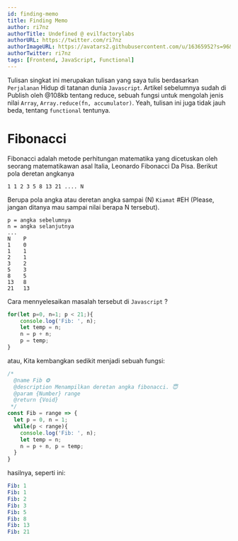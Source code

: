 ```yaml
---
id: finding-memo
title: Finding Memo
author: ri7nz
authorTitle: Undefined @ evilfactorylabs
authorURL: https://twitter.com/ri7nz
authorImageURL: https://avatars2.githubusercontent.com/u/16365952?s=96&v=4
authorTwitter: ri7nz
tags: [Frontend, JavaScript, Functional]
---
```


Tulisan singkat ini merupakan tulisan yang saya tulis berdasarkan `Perjalanan` Hidup di tatanan dunia `Javascript`.
Artikel sebelumnya sudah di Publish oleh @108kb tentang reduce, sebuah fungsi untuk mengolah jenis nilai `Array`, `Array.reduce(fn, accumulator)`.
Yeah, tulisan ini juga tidak jauh beda, tentang `functional` tentunya. 

# Fibonacci 

Fibonacci adalah metode perhitungan matematika yang dicetuskan oleh seorang matematikawan asal Italia, Leonardo Fibonacci Da Pisa.
Berikut pola deretan angkanya 

```
1 1 2 3 5 8 13 21 .... N
```
Berupa pola angka atau deretan angka sampai (N) `Kiamat` #EH (Please, jangan ditanya mau sampai nilai berapa N tersebut).
```
p = angka sebelumnya
n = angka selanjutnya
...
N    P
1    0
1    1
2    1
3    2
5    3
8    5
13   8
21   13
```

Cara mennyelesaikan masalah tersebut di `Javascript` ? 
```javascript
for(let p=0, n=1; p < 21;){
    console.log('Fib: ', n);
    let temp = n;
    n = p + n; 
    p = temp; 
}
```
atau, Kita kembangkan sedikit menjadi sebuah fungsi:
```javascript
/* 
  @name Fib ❂
  @description Menampilkan deretan angka fibonacci. 😇
  @param {Number} range
  @return {Void}
 */
const Fib = range => {
  let p = 0, n = 1;
  while(p < range){
    console.log('Fib: ', n);
    let temp = n;
    n = p + n, p = temp;
  }
}   
```
hasilnya, seperti ini:
```yaml
Fib: 1
Fib: 1
Fib: 2
Fib: 3
Fib: 5
Fib: 8
Fib: 13
Fib: 21
```
